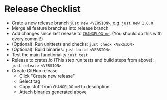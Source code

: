 # Release Checklist

- Crate a new release branch `just new <VERSION>`, e.g. `just new 1.0.0`
- Merge all feature branches into release branch
- Add changes since last release to [`CHANGELOG.md`](./CHANGELOG.md). (You
  should do this with every commit!)
- (Optional): Run unittests and checks: `just check <VERSION>`
- (Optional): Build binaries: `just build <VERSION>`
- Test the main functionality `just test`
- Release to crates.io (This step run tests and build steps from above): `just release <VERSION>`
- Create GitHub release
  - Click "Create new release"
  - Select tag
  - Copy stuff from `CHANGELOG.md` to description
  - Attach binaries generated above
